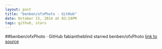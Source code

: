 ```yaml
---
layout: post
title: "benben/ofxPhoto · GitHub"
date: October 15, 2014 at 03:24PM
tags: github, stars
---
```

##benben/ofxPhoto · GitHub
fabiantheblind starred benben/ofxPhoto
[link to source](http://ift.tt/1sLL4G8) 
